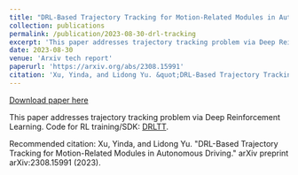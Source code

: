 ```yaml
---
title: "DRL-Based Trajectory Tracking for Motion-Related Modules in Autonomous Driving"
collection: publications
permalink: /publication/2023-08-30-drl-tracking
excerpt: 'This paper addresses trajectory tracking problem via Deep Reinforcement Learning. Code for RL training/SDK: [DRLTT](https://github.com/MARMOTatZJU/drl-based-trajectory-tracking).'
date: 2023-08-30
venue: 'Arxiv tech report'
paperurl: 'https://arxiv.org/abs/2308.15991'
citation: 'Xu, Yinda, and Lidong Yu. &quot;DRL-Based Trajectory Tracking for Motion-Related Modules in Autonomous Driving.&quot; arXiv preprint arXiv:2308.15991 (2023).'
---
```


<a href='https://arxiv.org/abs/2308.15991'>Download paper here</a>

This paper addresses trajectory tracking problem via Deep Reinforcement Learning. Code for RL training/SDK: [DRLTT](https://github.com/MARMOTatZJU/drl-based-trajectory-tracking).

Recommended citation: Xu, Yinda, and Lidong Yu. "DRL-Based Trajectory Tracking for Motion-Related Modules in Autonomous Driving." arXiv preprint arXiv:2308.15991 (2023).